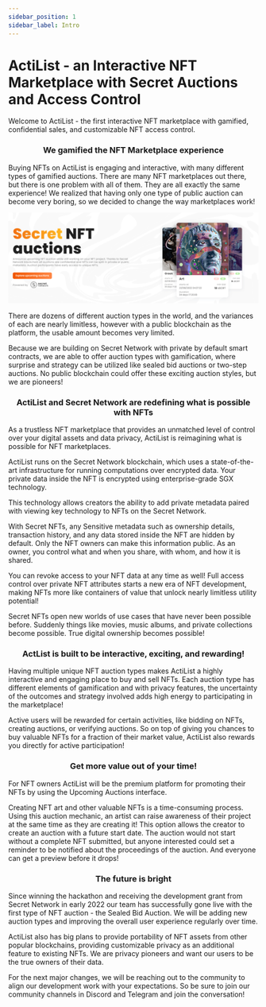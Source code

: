 ```yaml
---
sidebar_position: 1
sidebar_label: Intro
---
```


# ActiList - an Interactive NFT Marketplace with Secret Auctions and Access Control

Welcome to ActiList - the first interactive NFT marketplace with gamified, confidential sales, and customizable NFT access control.

### <p align="center">We gamified the NFT Marketplace experience</p> 

Buying NFTs on ActiList is engaging and interactive, with many different types of gamified auctions. There are many NFT marketplaces out there, but there is one problem with all of them. They are all exactly the same experience! We realized that having only one type of public auction can become very boring, so we decided to change the way marketplaces work!

![Intro banner](./banner.png)

There are dozens of different auction types in the world, and the variances of each are nearly limitless, however with a public blockchain as the platform, the usable amount becomes very limited.

Because we are building on Secret Network with private by default smart contracts, we are able to offer auction types with gamification, where surprise and strategy can be utilized like sealed bid auctions or two-step auctions. No public blockchain could offer these exciting auction styles, but we are pioneers!

### <p align="center">ActiList and Secret Network are redefining what is possible with NFTs</p>

As a trustless NFT marketplace that provides an unmatched level of control over your digital assets and data privacy, ActiList is reimagining what is possible for NFT marketplaces.

ActiList runs on the Secret Network blockchain, which uses a state-of-the-art infrastructure for running computations over encrypted data. Your private data inside the NFT is encrypted using enterprise-grade SGX technology.

This technology allows creators the ability to add private metadata paired with viewing key technology to NFTs on the Secret Network.

With Secret NFTs, any Sensitive metadata such as ownership details, transaction history, and any data stored inside the NFT are hidden by default. Only the NFT owners can make this information public. As an owner, you control what and when you share, with whom, and how it is shared.

You can revoke access to your NFT data at any time as well! Full access control over private NFT attributes starts a new era of NFT development, making NFTs more like containers of value that unlock nearly limitless utility potential!

Secret NFTs open new worlds of use cases that have never been possible before. Suddenly things like movies, music albums, and private collections become possible. True digital ownership becomes possible!

### <p align="center">ActList is built to be interactive, exciting, and rewarding!</p>

Having multiple unique NFT auction types makes ActiList a highly interactive and engaging place to buy and sell NFTs. Each auction type has different elements of gamification and with privacy features, the uncertainty of the outcomes and strategy involved adds high energy to participating in the marketplace!

Active users will be rewarded for certain activities, like bidding on NFTs, creating auctions, or verifying auctions. So on top of giving you chances to buy valuable NFTs for a fraction of their market value, ActiList also rewards you directly for active participation!

### <p align="center"> Get more value out of your time!</p>

For NFT owners ActiList will be the premium platform for promoting their NFTs by using the Upcoming Auctions interface.

Creating NFT art and other valuable NFTs is a time-consuming process. Using this auction mechanic, an artist can raise awareness of their project at the same time as they are creating it! This option allows the creator to create an auction with a future start date. The auction would not start without a complete NFT submitted, but anyone interested could set a reminder to be notified about the proceedings of the auction. And everyone can get a preview before it drops!

### <p align="center"> The future is bright</p>

Since winning the hackathon and receiving the development grant from Secret Network in early 2022 our team has successfully gone live with the first type of NFT auction - the Sealed Bid Auction. We will be adding new auction types and improving the overall user experience regularly over time.

ActiList also has big plans to provide portability of NFT assets from other popular blockchains, providing customizable privacy as an additional feature to existing NFTs. We are privacy pioneers and want our users to be the true owners of their data.

For the next major changes, we will be reaching out to the community to align our development work with your expectations. So be sure to join our community channels in Discord and Telegram and join the conversation!
